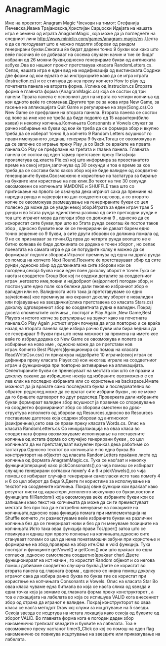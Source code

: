AnagramMagic
============

Име на проектот: Anagram Magic Членови на тимот: Стефанија Печевска,Ивана Трајановска,Христијан Сарџоски Идејата на нашата игра е земена од играта AnagramMagic ,која може да ја погледнете на следниот линк http://www.miniclip.com/games/anagram-magic/en .Целта е да се погодуваат што е можно подолги зборови од рандом генерирани букви.Секогаш ќе бидат дадени точно 9 букви кои како што веќе посочив ќе се добиваат на сосема случаен начин и тие ќе бидат избрани од 26 можни букви,односно генерираме букви од англиската азбука.Ова во нашиот проект претставува класата RandomLetters.cs.  Сепак, нашата игра е еден вид на модификација од вистинската.Содржи две форми од кои едната е за инструкциите како да се игра играта (Instruction.cs) и се стигнува до неа преку копчето How to play од почетната панела на втората форма. //слика од Instrucion.cs Bтората форма е главната форма (AnagramMagic.cs) која се состои од три панели.Првата панела е основниот дел на играта со четири копчиња од кои едното веќе го споменав.Другите три се за нова игра New Game, за гасење на апликацијата Quit Game и регулирање на звук(Song.cs).Со New Game се префрламе на втората панела.   Втората панела се состои од поле за име кое не треба да биде подолго од 15 карактери(било какви) и неколку копчиња.Копчињата Consonants и Vowels служат за рачно избирање на букви од кои ќе треба да се формира збор и вкупно треба да се изберат точно 9,а копчето 9 Random Letters всушност го прави именуваното ,веднаш генерира 9 букви.Тогаш се овозможува и да се започне со играње преку Play ,a со Back се враќате на првата панела.Со Play се префрламе на третата и главна панела.   Главната панела се состои од еден тајмер претставен преку Пита(која произлегува од класта Pie.cs) кој што информира за  преостанатото време на секој играч,започнува од  30 секунди и тоа е време за кое треба да се состави било каков збор кој ќе биде валиден од соодветно генерираните букви.Овозможено е користење на тастатура за бирање на буквите или користење на лев клик.Во текот на тие 30 секунди овозможени се копчињата IAMDONE и SHUFFLE така што со притискање на првото се означува дека играчот сака да премине на наредна рунда и најверојатно дал соодветен одговор, а со второто копче се овозможува размешување на генерираните букви со цел полесно да може да се увиди некој збор.Играта за еден играч трае 5 рунди и во 5тата рунда единствена разлика од сите претходни рунди е тоа што играчот мора да погоди збор со должина 9 , односно да се искористат сите букви,при што во 5тата рунда секогаш ќе постои таков збор , односно буквите кои ќе се генерирани ќе даваат барем едно точно решение со 9 букви, а сите други зборови со должина помала од 9  не се признаваат за точни.Од прва до четврта рунда воопшто не е битно колкава ќе биде должината се додека е точен зборот , но сепак поенатата на самата игра е да се потрудите колку е можно да се формираат подолги зборови.Играчот преминува од една на друга рунда со помош на копчето Next Round.Поените ќе претставуваат збир од сите рунди ,односно збир од должината на сите зборови кои се погодени,секоја буква носи еден поен доколку зборот е точен.Тука се наоѓа и соодветен Group Box кој ги содржи деталите за соодветниот играч ,неговото име,поени и најдобриот (најдолгиот) погоден збор, и постои уште едно поле коа бележи дали тековно избраниот збор е валиден или не. Валидноста исто така ја претставуваме со едно зајче(слика) кое преминува низ екранот доколку зборот е невалиден или појавување на ѕвездички(слика претставена со класата Stars.cs) доколку одговорениот збор во соодветната рудна е валиден.  Покрај досега споменатите копчиња , постојат и Play Again ,New Game,Best Players и истото копче за регулирање на звукот како на почетната панела.Со Play Again ,истиот играч почнува да игра повторно и се враќа назад на втората панела каде избира рачно букви или бира веднаш да се генерираат 9 букви при што нема можност за промена на името кое веќе го избрал,додека со New Game се овозможува и полето за избирање на ново име , односно може да се претстави нов играч.Копчето Best Players(функционира со помош на класата ReadWriteCsv.csv) ги прикажува најдобрите 10 играчи(секој играч се дефинира преку класата Player.cs) кои некогаш играле на соодветниот играч и функционира при повторно активирање на апликацијата. Селектираните букви се пренесуваат на местата кои што се празни и доколку сакаме да избришеме некоја од избраните овозможено е со лев клик на последно избраната или со користење на backspace.Имате можност да ја враќате само последната буква и последователно во обратен редослед може да се вратат сите избрани букви , но не може да го бришете одговорот по друг редослед.Проверката дали избраните букви формираат валиден збор всушност ја правиме со споредување на соодветно формираниот збор со зборови сместени во дрво-структура исполнето од зборови од Resources,односно во Resources поставивме датотека која содржи зборови од англискиот јазик(речник),сето ова се прави преку класата Words.cs.    Опис на класата RandomLetters.cs Со иницијалзиација на оваа класа во соодветната форма овозможуваме исполнување на поставените копчиња од истата форма со случајно генерирани букви , со цел копчињата да ни претставуваат визуелен приказ дека работиме со тастатура.Односно текстот во копчињата е по една буква.Во конструкторот на  објектот од класата RandomLetters праќаме листа од копчиња од формата AnagramMagic.cs. Тука се наоѓаат и неколку функции(операции) како pickConsonants(),со чија помош се избираат случајно генерирани согласки помеѓу 4 и 6 и pickVowels(),со чија помош се избираат случајно генерирани самогласки исто така помеѓу 4 и 6 со цел збирот да биде 9.Двете ги користиме за исполнување на текстот на соодвените копчиња. Покрај овие функции кои враќаат како резултат листи од карактери ,исполенто исклучиво со букви,постои и функцијата fillRandom() која овозможува веќе избраните букви кои се запишани како текст на копчињата да може да си ги преместуваат местата без при тоа да е потребно менување на локациите на копчињата,односно оваа функција помага при имплементација на Shuffle копчето ,ги разместуваме веќе избраните букви на различни копчиња без да се генерираат нови и без да ги менуваме позициите на копчињата.Исто така оваа функција прави ToUpper() затоа што се повикува и еднаш при првото полнење на копчињата,односно сите стануваат големи со цел да нема понатамошни забуни при користење и формирање на збор,проверка на збор итн.Ова е void функција. Тука постојат и функциите getVowel() и getCons() кои што враќаат по една согласка ,односно самогласка соодветно(враќаат char).Двете функционираат на ист начин , го користат Random објекот и со негова помош добиваме соодветно случајна буква.Двете се користат во втората панела од главната форма , односно со нивна помош доколку играчот сака да избира рачно буква по буква тие се користат при користење на копчињата Consonants и Vowels.  Опис на класата Star Во оваа класа чуваме една битмапа во која се наоѓа слика од ѕвезда и една точка која ја земаме од главната форма преку конструкторот , а тоа е локацијата на лабелата во која се испишува VALID кога внесениот збор од страна да играчот е валиден. Покрај конструкторот во оваа класа се наоѓа методот Draw кој служи за исцртување на 5 ѕвезди. Секоја ѕвезда се исцртува на истата локација како секоја од буквите од зборот VALID. Во главната форма кога е погоден даден збор наизменично трепкаат ѕвездите и буквите на лабелата. Тоа е овозможено преку настанот timer3_Click во кој со помош на еден flag наизменично се повикува исцртување на ѕвездите или прикажување на лабелата.
